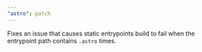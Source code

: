 ```yaml
---
"astro": patch
---
```


Fixes an issue that causes static entrypoints build to fail when the entrypoint path contains `.astro` times.
